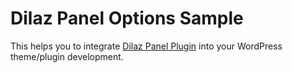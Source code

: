 # Dilaz Panel Options Sample
This helps you to integrate [Dilaz Panel Plugin](https://github.com/Rodgath/Dilaz-Panel-Plugin) into your WordPress theme/plugin development.
